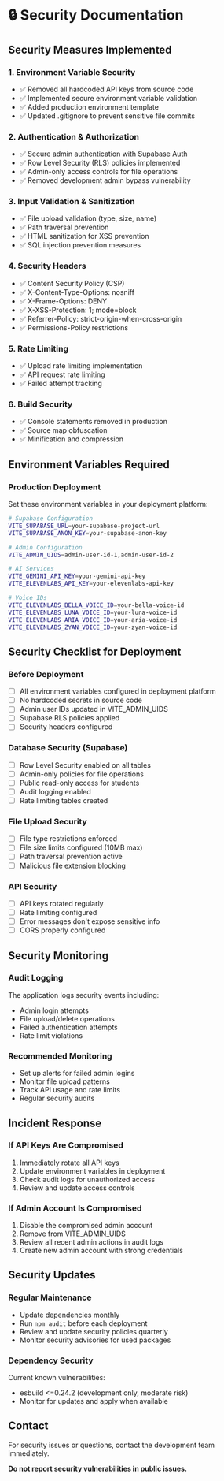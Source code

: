 # 🔒 Security Documentation

## Security Measures Implemented

### 1. Environment Variable Security
- ✅ Removed all hardcoded API keys from source code
- ✅ Implemented secure environment variable validation
- ✅ Added production environment template
- ✅ Updated .gitignore to prevent sensitive file commits

### 2. Authentication & Authorization
- ✅ Secure admin authentication with Supabase Auth
- ✅ Row Level Security (RLS) policies implemented
- ✅ Admin-only access controls for file operations
- ✅ Removed development admin bypass vulnerability

### 3. Input Validation & Sanitization
- ✅ File upload validation (type, size, name)
- ✅ Path traversal prevention
- ✅ HTML sanitization for XSS prevention
- ✅ SQL injection prevention measures

### 4. Security Headers
- ✅ Content Security Policy (CSP)
- ✅ X-Content-Type-Options: nosniff
- ✅ X-Frame-Options: DENY
- ✅ X-XSS-Protection: 1; mode=block
- ✅ Referrer-Policy: strict-origin-when-cross-origin
- ✅ Permissions-Policy restrictions

### 5. Rate Limiting
- ✅ Upload rate limiting implementation
- ✅ API request rate limiting
- ✅ Failed attempt tracking

### 6. Build Security
- ✅ Console statements removed in production
- ✅ Source map obfuscation
- ✅ Minification and compression

## Environment Variables Required

### Production Deployment
Set these environment variables in your deployment platform:

```bash
# Supabase Configuration
VITE_SUPABASE_URL=your-supabase-project-url
VITE_SUPABASE_ANON_KEY=your-supabase-anon-key

# Admin Configuration
VITE_ADMIN_UIDS=admin-user-id-1,admin-user-id-2

# AI Services
VITE_GEMINI_API_KEY=your-gemini-api-key
VITE_ELEVENLABS_API_KEY=your-elevenlabs-api-key

# Voice IDs
VITE_ELEVENLABS_BELLA_VOICE_ID=your-bella-voice-id
VITE_ELEVENLABS_LUNA_VOICE_ID=your-luna-voice-id
VITE_ELEVENLABS_ARIA_VOICE_ID=your-aria-voice-id
VITE_ELEVENLABS_ZYAN_VOICE_ID=your-zyan-voice-id
```

## Security Checklist for Deployment

### Before Deployment
- [ ] All environment variables configured in deployment platform
- [ ] No hardcoded secrets in source code
- [ ] Admin user IDs updated in VITE_ADMIN_UIDS
- [ ] Supabase RLS policies applied
- [ ] Security headers configured

### Database Security (Supabase)
- [ ] Row Level Security enabled on all tables
- [ ] Admin-only policies for file operations
- [ ] Public read-only access for students
- [ ] Audit logging enabled
- [ ] Rate limiting tables created

### File Upload Security
- [ ] File type restrictions enforced
- [ ] File size limits configured (10MB max)
- [ ] Path traversal prevention active
- [ ] Malicious file extension blocking

### API Security
- [ ] API keys rotated regularly
- [ ] Rate limiting configured
- [ ] Error messages don't expose sensitive info
- [ ] CORS properly configured

## Security Monitoring

### Audit Logging
The application logs security events including:
- Admin login attempts
- File upload/delete operations
- Failed authentication attempts
- Rate limit violations

### Recommended Monitoring
- Set up alerts for failed admin logins
- Monitor file upload patterns
- Track API usage and rate limits
- Regular security audits

## Incident Response

### If API Keys Are Compromised
1. Immediately rotate all API keys
2. Update environment variables in deployment
3. Check audit logs for unauthorized access
4. Review and update access controls

### If Admin Account Is Compromised
1. Disable the compromised admin account
2. Remove from VITE_ADMIN_UIDS
3. Review all recent admin actions in audit logs
4. Create new admin account with strong credentials

## Security Updates

### Regular Maintenance
- Update dependencies monthly
- Run `npm audit` before each deployment
- Review and update security policies quarterly
- Monitor security advisories for used packages

### Dependency Security
Current known vulnerabilities:
- esbuild <=0.24.2 (development only, moderate risk)
- Monitor for updates and apply when available

## Contact

For security issues or questions, contact the development team immediately.

**Do not report security vulnerabilities in public issues.**